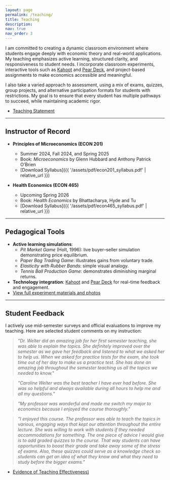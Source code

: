 ```yaml
---
layout: page
permalink: /teaching/
title: Teaching
description: 
nav: true
nav_order: 3
---
```




I am committed to creating a dynamic classroom environment where students engage deeply with economic theory and real-world applications. My teaching emphasizes active learning, structured clarity, and responsiveness to student needs. I incorporate classroom experiments, interactive tools such as [Kahoot](https://kahoot.com/) and [Pear Deck](https://www.peardeck.com/), and project-based assignments to make economics accessible and meaningful.  

I also take a varied approach to assessment, using a mix of exams, quizzes, group projects, and alternative participation formats for students with restrictions. My goal is to ensure that every student has multiple pathways to succeed, while maintaining academic rigor.

<ul class="doc-links">
  <li>
    <a class="doc-link"
       href="{{ '/assets/pdf/Teaching_Statement.pdf' | relative_url }}"
       download="Caroline_Welter_Teaching_Statement.pdf">
      <span>Teaching Statement</span>
      <i class="fas fa-file-pdf"></i>
    </a>
  </li>
</ul>

---

## Instructor of Record
- **Principles of Microeconomics (ECON 201)**  
  - Summer 2024, Fall 2024, and Spring 2025  
  - Book: *Microeconomics* by Glenn Hubbard and Anthony Patrick O’Brien  
  - [Download Syllabus]({{ '/assets/pdf/econ201_syllabus.pdf' | relative_url }})

- **Health Economics (ECON 465)** 
  - Upcoming Spring 2026
  - Book: *Health Economics* by Bhattacharya, Hyde and Tu
  - [Download Syllabus]({{ '/assets/pdf/econ465_syllabus.pdf' | relative_url }})

---

## Pedagogical Tools
- **Active learning simulations**:  
  - *Pit Market Game* (Holt, 1996): live buyer–seller simulation demonstrating price equilibrium.  
  - *Paper Bag Trading Game*: illustrates gains from voluntary trade.  
  - *Elasticity with Rubber Bands*: simple visual analogy.  
  - *Tennis Ball Production Game*: demonstrates diminishing marginal returns.  
- **Technology integration**: [Kahoot](https://kahoot.com/) and [Pear Deck](https://www.peardeck.com/) for real-time feedback and engagement.   
- [View full experiment materials and photos](https://drive.google.com/drive/folders/1IAUTKBI5-GYL1x71Y5WHy6HvNOAX52k3?usp=sharing)


---

## Student Feedback
I actively use mid-semester surveys and official evaluations to improve my teaching. Here are selected student comments on my instruction:

> *"Dr. Welter did an amazing job for her first semester teaching, she was able to explain the topics. She definitely improved over the semester as we gave her feedback and listened to what we asked her to help us. When we asked for practice tests for the exam, she took time out of her day to make us a practice test. She has done an amazing job throughout the semester teaching us all the topics we needed to know."*

> *"Caroline Welter was the best teacher I have ever had before. She was so helpful and always available during all hours to help me and all my questions."*

> *"My professor was wonderful and made me switch my major to economics because I enjoyed the course thoroughly."*

> *"I enjoyed this course. The professor was able to teach the topics in various, engaging ways that kept our attention throughout the entire lecture. She was willing to work with students if they needed accommodations for something. The one piece of advice I would give is to add graded quizzes to the course. That way students can have opportunities to boost their grade and take away some of
the stress of exams. Also, these quizzes could serve as a knowledge check so students can get an idea of what they know and what they need to study before the bigger exams."*

<ul class="doc-links">
  <li>
    <a class="doc-link"
       href="{{ '/assets/pdf/Evidence_of_Teaching_Effectiveness.pdf' | relative_url }}"
       download="Caroline_Welter_Evidence_Teaching_Effectiveness.pdf">
      <span> Evidence of Teaching Effectiveness) </span>
      <i class="fas fa-file-pdf"></i>
    </a>
  </li>
</ul>


